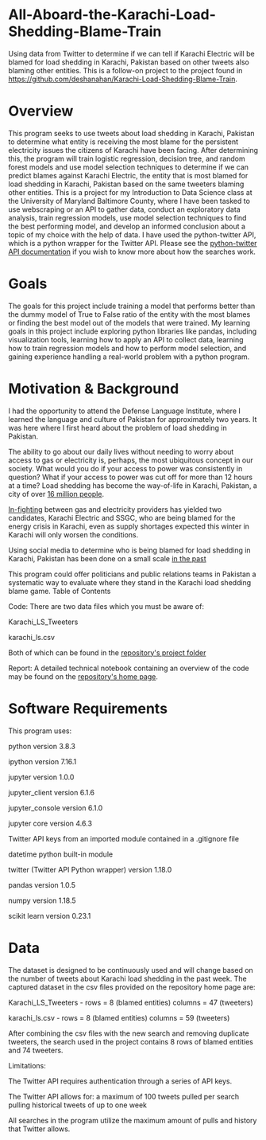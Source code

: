 # All-Aboard-the-Karachi-Load-Shedding-Blame-Train

Using data from Twitter to determine if we can tell if Karachi Electric will be blamed for load shedding in Karachi, Pakistan based on other tweets also blaming other entities. This is a follow-on project to the project found in https://github.com/deshanahan/Karachi-Load-Shedding-Blame-Train.

# Overview

This program seeks to use tweets about load shedding in Karachi, Pakistan to determine what entity is receiving the most blame for the persistent electricity issues the citizens of Karachi have been facing. After determining this, the program will train logistic regression, decision tree, and random forest models and use model selection techniques to determine if we can predict blames against Karachi Electric, the entity that is most blamed for load shedding in Karachi, Pakistan based on the same tweeters blaming other entities. This is a project for my Introduction to Data Science class at the University of Maryland Baltimore County, where I have been tasked to use webscraping or an API to gather data, conduct an exploratory data analysis, train regression models, use model selection techniques to find the best performing model, and develop an informed conclusion about a topic of my choice with the help of data. I have used the python-twitter API, which is a python wrapper for the Twitter API. Please see the [python-twitter API documentation](https://python-twitter.readthedocs.io/en/latest/index.html) if you wish to know more about how the searches work.

# Goals

The goals for this project include training a model that performs better than the dummy model of True to False ratio of the entity with the most blames or finding the best model out of the models that were trained. My learning goals in this project include exploring python libraries like pandas, including visualization tools, learning how to apply an API to collect data, learning how to train regression models and how to perform model selection, and gaining experience handling a real-world problem with a python program.

# Motivation & Background

I had the opportunity to attend the Defense Language Institute, where I learned the language and culture of Pakistan for approximately two years. It was here where I first heard about the problem of load shedding in Pakistan.

The ability to go about our daily lives without needing to worry about access to gas or electricity is, perhaps, the most ubiquitous concept in our society. What would you do if your access to power was consistently in question? What if your access to power was cut off for more than 12 hours at a time? Load shedding has become the way-of-life in Karachi, Pakistan, a city of over [16 million people](https://worldpopulationreview.com/world-cities/karachi-population).

[In-fighting](https://www.geo.tv/latest/309461-karachi-load-shedding-goes-beyond-12-hours-as-k-electric-ssgc-spar-over-gas-supply) between gas and electricity providers has yielded two candidates, Karachi Electric and SSGC, who are being blamed for the energy crisis in Karachi, even as supply shortages expected this winter in Karachi will only worsen the conditions.

Using social media to determine who is being blamed for load shedding in Karachi, Pakistan has been done on a small scale [in the past](https://www.linkedin.com/pulse/curious-case-k-electric-jamat-e-islami-karachites-aamir-abbasi-cipr-/)

This program could offer politicians and public relations teams in Pakistan a systematic way to evaluate where they stand in the Karachi load shedding blame game.
Table of Contents

Code: There are two data files which you must be aware of:

Karachi_LS_Tweeters

karachi_ls.csv

Both of which can be found in the [repository's project folder](https://github.com/deshanahan/All-Aboard-the-Karachi-Load-Shedding-Blame-Train/tree/main/Project)

Report: A detailed technical notebook containing an overview of the code may be found on the [repository's home page](https://github.com/deshanahan/Karachi-Load-Shedding-Blame-Train).

# Software Requirements

This program uses:

python version 3.8.3

ipython version 7.16.1

jupyter version 1.0.0

jupyter_client version 6.1.6

jupyter_console version 6.1.0

jupyter core version 4.6.3

Twitter API keys from an imported module contained in a .gitignore file

datetime python built-in module

twitter (Twitter API Python wrapper) version 1.18.0

pandas version 1.0.5

numpy version 1.18.5

scikit learn version 0.23.1

# Data

The dataset is designed to be continuously used and will change based on the number of tweets about Karachi load shedding in the past week. The captured dataset in the csv files provided on the repository home page are:

Karachi_LS_Tweeters - rows = 8 (blamed entities) columns = 47 (tweeters)

karachi_ls.csv - rows = 8 (blamed entities) columns = 59 (tweeters)

After combining the csv files with the new search and removing duplicate tweeters, the search used in the project contains 8 rows of blamed entities and 74 tweeters.

Limitations:

The Twitter API requires authentication through a series of API keys.

The Twitter API allows for: a maximum of 100 tweets pulled per search pulling historical tweets of up to one week

All searches in the program utilize the maximum amount of pulls and history that Twitter allows.
